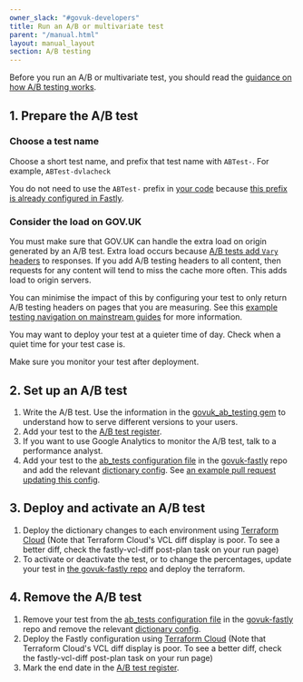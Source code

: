 ```yaml
---
owner_slack: "#govuk-developers"
title: Run an A/B or multivariate test
parent: "/manual.html"
layout: manual_layout
section: A/B testing
---
```


Before you run an A/B or multivariate test, you should read the [guidance on how A/B testing works](/manual/ab-testing.html).

## 1. Prepare the A/B test

### Choose a test name

Choose a short test name, and prefix that test name with `ABTest-`. For example, `ABTest-dvlacheck`

You do not need to use the `ABTest-` prefix in [your code](https://github.com/alphagov/collections/blob/54dd7d22567ec932a16c262387ae609e9cc47aae/app/controllers/concerns/taxon_pages_testable.rb#L25) because [this prefix is already configured in Fastly](https://github.com/alphagov/govuk-cdn-config/blob/955dd25e6443a8fd7142cebdb60d7bee43a067b7/vcl_templates/www.vcl.erb#L348).

### Consider the load on GOV.UK

You must make sure that GOV.UK can handle the extra load
on origin generated by an A/B test. Extra load occurs because [A/B tests add `Vary` headers](https://github.com/alphagov/govuk_ab_testing/blob/8284cb2b2e7d504e412bd9184ddd43f874dd9b7c/lib/govuk_ab_testing/requested_variant.rb#L59)
to responses. If you add A/B testing headers to all content, then requests for any
content will tend to miss the cache more often. This adds load to origin servers.

You can minimise the impact of this by configuring your test to only return A/B
testing headers on pages that you are measuring. See this [example testing navigation on mainstream guides](https://github.com/alphagov/government-frontend/blob/9ba288dd809a2246ec349c708f693ba306c69e7e/app/controllers/concerns/guide_nav_ab_testable.rb#L36) for more information.

You may want to deploy your test at a quieter time of day. Check when a quiet time for your test case is.

Make sure you monitor your test after deployment.

## 2. Set up an A/B test

1. Write the A/B test. Use the information in the [govuk_ab_testing gem][govuk_ab_testing] to understand how to serve different versions to your users.
1. Add your test to the [A/B test register][register].
1. If you want to use Google Analytics to monitor the A/B test, talk to a performance analyst.
1. Add your test to the [ab_tests configuration file][ab-tests-file] in the [govuk-fastly][govuk-fastly] repo and add the relevant [dictionary config][dictionary-config]. See [an example pull request updating this config][pull-request-example].

## 3. Deploy and activate an A/B test

1. Deploy the dictionary changes to each environment using [Terraform Cloud][terraform-cloud] (Note that Terraform Cloud's VCL diff display is poor. To see a better diff, check the fastly-vcl-diff post-plan task on your run page)
1. To activate or deactivate the test, or to change the percentages, update your test in [the govuk-fastly repo][govuk-fastly] and deploy the terraform.

[analytics-dimensions]: https://gov-uk.atlassian.net/wiki/display/GOVUK/Analytics+on+GOV.UK
[pull-request-example]: https://github.com/alphagov/govuk-fastly/pull/22
[govuk_ab_testing]: https://github.com/alphagov/govuk_ab_testing

## 4. Remove the A/B test

1. Remove your test from the [ab_tests configuration file][ab-tests-file] in the [govuk-fastly][govuk-fastly] repo and remove the relevant [dictionary config][dictionary-config].
1. Deploy the Fastly configuration using [Terraform Cloud][terraform-cloud] (Note that Terraform Cloud's VCL diff display is poor. To see a better diff, check the fastly-vcl-diff post-plan task on your run page)
1. Mark the end date in the [A/B test register][register].

[govuk-fastly]: https://github.com/alphagov/govuk-fastly
[terraform-cloud]: https://app.terraform.io/app/govuk/workspaces/govuk-fastly
[ab-tests-file]: https://github.com/alphagov/govuk-fastly/blob/main/www/ab_tests.yaml
[dictionary-config]: https://github.com/alphagov/govuk-fastly/blob/main/dictionaries.yaml
[register]: https://docs.google.com/spreadsheets/d/1h4vGXzIbhOWwUzourPLIc8WM-iU1b6WYOVDOZxmU1Uo/edit
